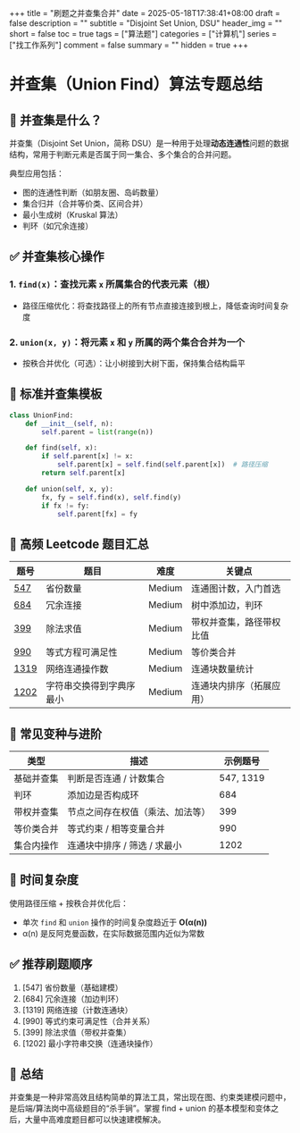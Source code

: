 +++
title = "刷题之并查集合并"
date = 2025-05-18T17:38:41+08:00
draft = false
description = ""
subtitle = "Disjoint Set Union, DSU"
header_img = ""
short = false
toc = true
tags = ["算法题"]
categories = ["计算机"]
series = ["找工作系列"]
comment = false
summary = ""
hidden = true
+++

# 并查集（Union Find）算法专题总结

## 📌 并查集是什么？

并查集（Disjoint Set Union，简称 DSU）是一种用于处理**动态连通性**问题的数据结构，常用于判断元素是否属于同一集合、多个集合的合并问题。

典型应用包括：

* 图的连通性判断（如朋友圈、岛屿数量）
* 集合归并（合并等价类、区间合并）
* 最小生成树（Kruskal 算法）
* 判环（如冗余连接）


## ✅ 并查集核心操作

### 1. `find(x)`：查找元素 `x` 所属集合的代表元素（根）

* 路径压缩优化：将查找路径上的所有节点直接连接到根上，降低查询时间复杂度

### 2. `union(x, y)`：将元素 `x` 和 `y` 所属的两个集合合并为一个

* 按秩合并优化（可选）：让小树接到大树下面，保持集合结构扁平

## 🧱 标准并查集模板

```python
class UnionFind:
    def __init__(self, n):
        self.parent = list(range(n))

    def find(self, x):
        if self.parent[x] != x:
            self.parent[x] = self.find(self.parent[x])  # 路径压缩
        return self.parent[x]

    def union(self, x, y):
        fx, fy = self.find(x), self.find(y)
        if fx != fy:
            self.parent[fx] = fy
```

## 🌟 高频 Leetcode 题目汇总

| 题号                                                                                  | 题目           | 难度     | 关键点          |
| ----------------------------------------------------------------------------------- | ------------ | ------ | ------------ |
| [547](https://leetcode.cn/problems/number-of-provinces)                             | 省份数量         | Medium | 连通图计数，入门首选   |
| [684](https://leetcode.cn/problems/redundant-connection)                            | 冗余连接         | Medium | 树中添加边，判环     |
| [399](https://leetcode.cn/problems/evaluate-division)                               | 除法求值         | Medium | 带权并查集，路径带权比值 |
| [990](https://leetcode.cn/problems/satisfiability-of-equality-equations)            | 等式方程可满足性     | Medium | 等价类合并        |
| [1319](https://leetcode.cn/problems/number-of-operations-to-make-network-connected) | 网络连通操作数      | Medium | 连通块数量统计      |
| [1202](https://leetcode.cn/problems/smallest-string-with-swaps)                     | 字符串交换得到字典序最小 | Medium | 连通块内排序（拓展应用） |

## 🧠 常见变种与进阶

| 类型    | 描述                | 示例题号      |
| ----- | ----------------- | --------- |
| 基础并查集 | 判断是否连通 / 计数集合     | 547, 1319 |
| 判环    | 添加边是否构成环          | 684       |
| 带权并查集 | 节点之间存在权值（乘法、加法等）  | 399       |
| 等价类合并 | 等式约束 / 相等变量合并     | 990       |
| 集合内操作 | 连通块中排序 / 筛选 / 求最小 | 1202      |

## 📌 时间复杂度

使用路径压缩 + 按秩合并优化后：

* 单次 `find` 和 `union` 操作的时间复杂度趋近于 **O(α(n))**
* α(n) 是反阿克曼函数，在实际数据范围内近似为常数

## ✅ 推荐刷题顺序

1. \[547] 省份数量（基础建模）
2. \[684] 冗余连接（加边判环）
3. \[1319] 网络连接（计数连通块）
4. \[990] 等式约束可满足性（合并关系）
5. \[399] 除法求值（带权并查集）
6. \[1202] 最小字符串交换（连通块操作）

## 🏁 总结

并查集是一种非常高效且结构简单的算法工具，常出现在图、约束类建模问题中，是后端/算法岗中高级题目的“杀手锏”。掌握 find + union 的基本模型和变体之后，大量中高难度题目都可以快速建模解决。
